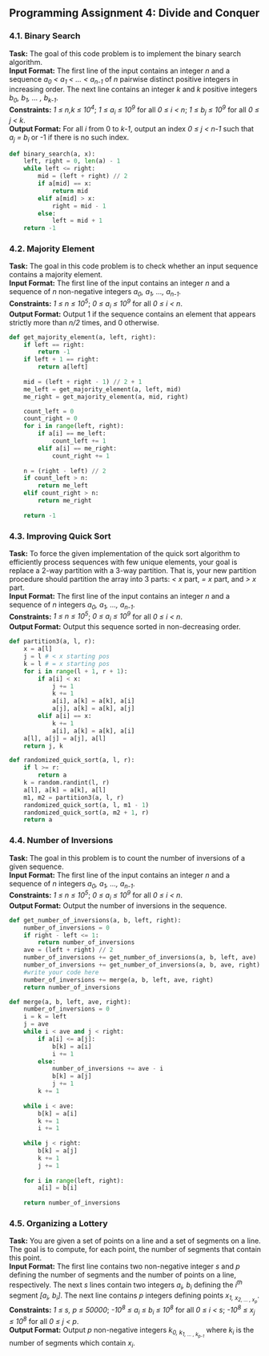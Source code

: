 ## Programming Assignment 4: Divide and Conquer
### 4.1. Binary Search
**Task:** The goal of this code problem is to implement the binary search algorithm.\
**Input Format:** The first line of the input contains an integer *n* and a sequence *a<sub>0</sub> < a<sub>1</sub> < ... < a<sub>n-1</sub>* of *n* pairwise distinct positive integers in increasing order. The next line contains an integer *k* and *k* positive integers *b<sub>0</sub>, b<sub>1</sub>, ... , b<sub>k-1</sub>*.\
**Constraints:** *1 ≤ n,k ≤ 10<sup>4</sup>*; *1 ≤ a<sub>i</sub> ≤ 10<sup>9</sup>* for all *0 ≤ i < n*; *1 ≤ b<sub>j</sub> ≤ 10<sup>9</sup>* for all *0 ≤ j < k*.\
**Output Format:** For all *i* from 0 to *k-1*, output an index *0 ≤ j < n-1* such that *a<sub>j</sub> = b<sub>i</sub>* or -1 if there is no such index.

```python
def binary_search(a, x):
    left, right = 0, len(a) - 1
    while left <= right:
        mid = (left + right) // 2
        if a[mid] == x:
            return mid
        elif a[mid] > x:
            right = mid - 1
        else:
            left = mid + 1
    return -1
```

### 4.2. Majority Element
**Task:** The goal in this code problem is to check whether an input sequence contains a majority element.\
**Input Format:** The first line of the input contains an integer *n* and a sequence of *n* non-negative integers *a<sub>0</sub>, a<sub>1</sub>, ..., a<sub>n-1</sub>*.\
**Constraints:** *1 ≤ n ≤ 10<sup>5</sup>*; *0 ≤ a<sub>i</sub> ≤ 10<sup>9</sup>* for all *0 ≤ i < n*.\
**Output Format:** Output 1 if the sequence contains an element that appears strictly more than *n/2* times, and 0 otherwise.

```python
def get_majority_element(a, left, right):
    if left == right:
        return -1
    if left + 1 == right:
        return a[left]
    
    mid = (left + right - 1) // 2 + 1
    me_left = get_majority_element(a, left, mid)
    me_right = get_majority_element(a, mid, right)

    count_left = 0
    count_right = 0
    for i in range(left, right):
        if a[i] == me_left:
            count_left += 1
        elif a[i] == me_right:
            count_right += 1
    
    n = (right - left) // 2
    if count_left > n:
        return me_left
    elif count_right > n:
        return me_right
    
    return -1
```

### 4.3. Improving Quick Sort
**Task:** To force the given implementation of the quick sort algorithm to efficiently process sequences with few unique elements, your goal is replace a 2-way partition with a 3-way partition. That is, your new partition procedure should partition the array into 3 parts: *< x* part, *= x* part, and *> x* part.\
**Input Format:** The first line of the input contains an integer *n* and a sequence of *n* integers *a<sub>0</sub>, a<sub>1</sub>, ..., a<sub>n-1</sub>*.\
**Constraints:** *1 ≤ n ≤ 10<sup>5</sup>*; *0 ≤ a<sub>i</sub> ≤ 10<sup>9</sup>* for all *0 ≤ i < n*.\
**Output Format:** Output this sequence sorted in non-decreasing order.

```python
def partition3(a, l, r):
    x = a[l]
    j = l # < x starting pos
    k = l # = x starting pos
    for i in range(l + 1, r + 1):
        if a[i] < x:
            j += 1
            k += 1
            a[i], a[k] = a[k], a[i]
            a[j], a[k] = a[k], a[j]
        elif a[i] == x:
            k += 1
            a[i], a[k] = a[k], a[i]
    a[l], a[j] = a[j], a[l]
    return j, k

def randomized_quick_sort(a, l, r):
    if l >= r:
        return a
    k = random.randint(l, r)
    a[l], a[k] = a[k], a[l]
    m1, m2 = partition3(a, l, r)
    randomized_quick_sort(a, l, m1 - 1)
    randomized_quick_sort(a, m2 + 1, r)
    return a
```

### 4.4. Number of Inversions
**Task:** The goal in this problem is to count the number of inversions of a given sequence.\
**Input Format:** The first line of the input contains an integer *n* and a sequence of *n* integers *a<sub>0</sub>, a<sub>1</sub>, ..., a<sub>n-1</sub>*.\
**Constraints:** *1 ≤ n ≤ 10<sup>5</sup>*; *0 ≤ a<sub>i</sub> ≤ 10<sup>9</sup>* for all *0 ≤ i < n*.\
**Output Format:** Output the number of inversions in the sequence.

```python
def get_number_of_inversions(a, b, left, right):
    number_of_inversions = 0
    if right - left <= 1:
        return number_of_inversions
    ave = (left + right) // 2
    number_of_inversions += get_number_of_inversions(a, b, left, ave)
    number_of_inversions += get_number_of_inversions(a, b, ave, right)
    #write your code here
    number_of_inversions += merge(a, b, left, ave, right)
    return number_of_inversions

def merge(a, b, left, ave, right):
    number_of_inversions = 0
    i = k = left
    j = ave
    while i < ave and j < right:
        if a[i] <= a[j]:
            b[k] = a[i]
            i += 1
        else:
            number_of_inversions += ave - i
            b[k] = a[j]
            j += 1
        k += 1
        
    while i < ave:
        b[k] = a[i]
        k += 1
        i += 1
        
    while j < right:
        b[k] = a[j]
        k += 1
        j += 1
    
    for i in range(left, right):
        a[i] = b[i]
    
    return number_of_inversions
```

### 4.5. Organizing a Lottery
**Task:** You are given a set of points on a line and a set of segments on a line. The goal is to compute, for each point, the number of segments that contain this point.\
**Input Format:** The first line contains two non-negative integer *s* and *p* defining the number of segments and the number of points on a line, respectively. The next *s* lines contain two integers *a<sub>i</sub>, b<sub>i</sub>* defining the *i<sup>th</sup>* segment *[a<sub>i</sub>, b<sub>i</sub>]*. The next line contains *p* integers defining points *x<sub>1</xub>, x<sub>2</xub>, ... , x<sub>p</xub>*.\
**Constraints:** *1 ≤ s, p ≤ 50000*; *-10<sup>8</sup> ≤ a<sub>i</sub> ≤ b<sub>i</sub> ≤ 10<sup>8</sup>* for all *0 ≤ i < s*; *-10<sup>8</sup> ≤ x<sub>j</sub> ≤ 10<sup>8</sup>* for all *0 ≤ j < p*.\
**Output Format:** Output *p* non-negative integers *k<sub>0</xub>, k<sub>1</xub>, ... , k<sub>p-1</xub>* where *k<sub>i</sub>* is the number of segments which contain *x<sub>i</xub>*.

```python

```
